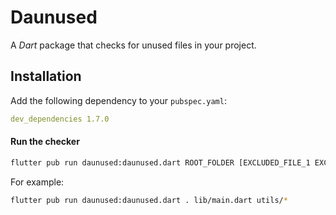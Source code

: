 # Daunused

A *Dart* package that checks for unused files in your project.

## Installation

Add the following dependency to your `pubspec.yaml`:

```yaml
dev_dependencies 1.7.0
```

#### Run the checker

```bash
flutter pub run daunused:daunused.dart ROOT_FOLDER [EXCLUDED_FILE_1 EXCLUDED_FILE_2 ...]
```

For example:

```bash
flutter pub run daunused:daunused.dart . lib/main.dart utils/*
```